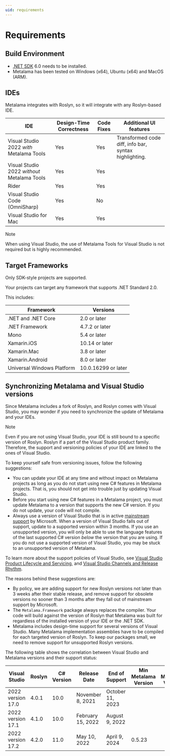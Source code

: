 ```yaml
---
uid: requirements
---
```


# Requirements

## Build Environment

* [.NET SDK](https://dotnet.microsoft.com/download) 6.0 needs to be installed.
* Metalama has been tested on Windows (x64), Ubuntu (x64) and MacOS (ARM).

## IDEs

Metalama integrates with Roslyn, so it will integrate with any Roslyn-based IDE.

| IDE | Design-Time Correctness | Code Fixes | Additional UI features |
| --- | ----------------------- | ---------- | ---------------------- |
| Visual Studio 2022 _with_ Metalama Tools | Yes | Yes | Transformed code diff, info bar, syntax highlighting.
| Visual Studio 2022 _without_ Metalama Tools | Yes | Yes | |
| Rider | Yes | Yes | |
| Visual Studio Code (OmniSharp) | Yes | No | |
| Visual Studio for Mac | Yes | Yes

> [!NOTE]
> When using Visual Studio, the use of Metalama Tools for Visual Studio is not required but is highly recommended.

## Target Frameworks

Only SDK-style projects are supported.

Your projects can target any framework that supports .NET Standard 2.0.

This includes:

| Framework | Versions |
|-----------|-----------|
| .NET and .NET Core	| 2.0 or later
| .NET Framework | 4.7.2  or later
| Mono |	5.4 or later
| Xamarin.iOS	 | 10.14 or later
| Xamarin.Mac |	3.8 or later
| Xamarin.Android |	8.0 or later
| Universal Windows Platform	| 10.0.16299 or later

## Synchronizing Metalama and Visual Studio versions

Since Metalama includes a fork of Roslyn, and Roslyn comes with Visual Studio,  you may wonder if you need to synchronize the update of Metalama and your IDEs.

> [!NOTE]
> Even if you are not using Visual Studio, your IDE is still bound to a specific version of Roslyn. Roslyn if a part of the Visual Studio product family. Therefore, the support and versioning policies of your IDE are linked to the ones of Visual Studio.

To keep yourself safe from versioning issues, follow the following suggestions:

* You can update your IDE at any time and without impact on Metalama projects as long as you do not start using new C# features in Metalama projects. That is, you should not get into trouble just by updating Visual Studio.
* Before you start using new C# features in a Metalama project, you must update Metalama to a version that supports the new C# version. If you do not update, your code will not compile.
* Always use a version of Visual Studio that is in active [mainstream support](https://docs.microsoft.com/en-us/lifecycle/policies/fixed#mainstream-support) by Microsoft. When a version of Visual Studio falls out of support, update to a supported version within 3 months.  If you use an unsupported version, you will only be able to use the language features of the last supported C# version _below_ the version that you are using. If you do not use a supported version of Visual Studio, you may be stuck to an unsupported version of Metalama.

To learn more about the support policies of Visual Studio, see [Visual Studio Product Lifecycle and Servicing](https://docs.microsoft.com/en-us/visualstudio/productinfo/vs-servicing), and [Visual Studio Channels and Release Rhythm](https://docs.microsoft.com/en-us/visualstudio/productinfo/release-rhythm).

The reasons behind these suggestions are:

* By policy, we are adding support for new Roslyn versions not later than 3 weeks after their stable release, and remove support for obsolete versions no sooner than 3 months after they fall out of mainstream support by Microsoft.
* The `Metalama.Framework` package always replaces the compiler. Your code will build against the version of Roslyn that Metalama was built for regardless of the installed version of your IDE or the .NET SDK.
* Metalama includes design-time support for several versions of Visual Studio. Many Metalama implementation assemblies have to be compiled for each targeted version of Roslyn. To keep our packages small, we need to remove support for unsupported Roslyn versions.


The following table shows the correlation between Visual Studio and Metalama versions and their support status:

| Visual Studio | Roslyn | C# Version | Release Date | End of Support | Min Metalama Version | Max Metalama Version |
|--|--|--|--|--|--|--|
| 2022 version 17.0 | 4.0.1 | 10.0 | November 8, 2021 | October 11, 2023
| 2022 version 17.1 | 4.1.0 | 10.0 | February 15, 2022 | August 9, 2022
| 2022 version 17.2 | 4.2.0 | 11.0 | May 10, 2022 | April 9, 2024 | 0.5.23


